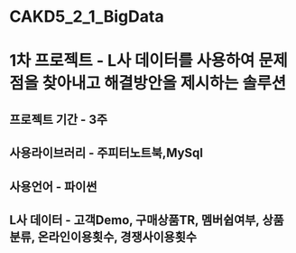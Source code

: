 # CAKD5_2_1_BigData
# 1차 프로젝트 - L사 데이터를 사용하여 문제점을 찾아내고 해결방안을 제시하는 솔루션
## 프로젝트 기간 - 3주
## 사용라이브러리 - 주피터노트북,MySql
## 사용언어 - 파이썬
## L사 데이터 - 고객Demo, 구매상품TR, 멤버쉽여부, 상품분류, 온라인이용횟수, 경쟁사이용횟수
